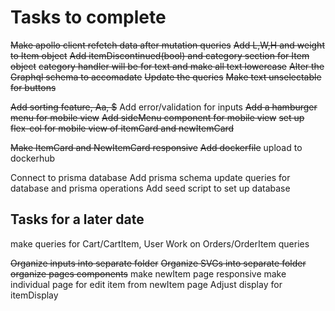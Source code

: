 # Tasks to complete
~~Make apollo client refetch data after mutation queries~~
~~Add L,W,H and weight to Item object~~
~~Add itemDiscontinued(bool) and category section for Item object~~
~~category handler will be for text and make all text lowercase~~
~~Alter the Graphql schema to accomadate~~
~~Update the queries~~
~~Make text unselectable for buttons~~

~~Add sorting feature, Aa, $~~
Add error/validation for inputs
~~Add a hamburger menu for mobile view~~
~~Add sideMenu component for mobile view~~
~~set up flex-col for mobile view of itemCard and newItemCard~~

~~Make ItemCard and NewItemCard responsive~~
~~Add dockerfile~~ 
upload to dockerhub

Connect to prisma database
Add prisma schema
update queries for database and prisma operations
Add seed script to set up database

## Tasks for a later date
make queries for Cart/CartItem, User
Work on Orders/OrderItem queries



~~Organize inputs into separate folder~~
~~Organize SVGs into separate folder~~
~~organize pages components~~
make newItem page responsive
make individual page for edit item from newItem page
Adjust display for itemDisplay
